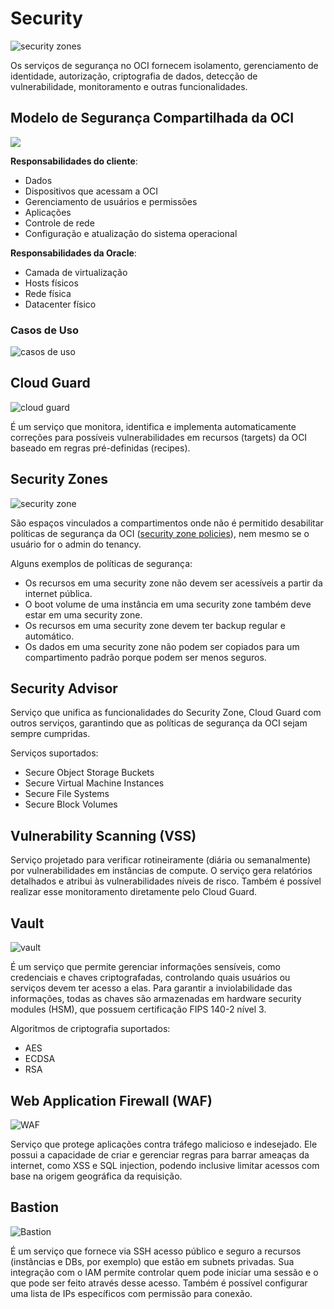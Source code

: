 # Security

![security zones](https://docs.oracle.com/en-us/iaas/Content/Resources/Images/security-overview-diagram.png)

Os serviços de segurança no OCI fornecem isolamento, gerenciamento de identidade, autorização, criptografia de dados, detecção de vulnerabilidade, monitoramento e outras funcionalidades.

## Modelo de Segurança Compartilhada da OCI

![](https://www.datocms-assets.com/2885/1617146813-screen-shot-2021-03-30-at-4-26-44-pm.png)

**Responsabilidades do cliente**:
* Dados
* Dispositivos que acessam a OCI
* Gerenciamento de usuários e permissões
* Aplicações
* Controle de rede
* Configuração e atualização do sistema operacional

**Responsabilidades da Oracle**:
* Camada de virtualização
* Hosts físicos
* Rede física
* Datacenter físico


### Casos de Uso

![casos de uso](https://i.imgur.com/uUuB7zR.jpeg)


## Cloud Guard

![cloud guard](https://docs.oracle.com/en-us/iaas/Content/Resources/Images/cloud-guard-overview-diagram.png)

É um serviço que monitora, identifica e implementa automaticamente correções para possíveis vulnerabilidades em recursos (targets) da OCI baseado em regras pré-definidas (recipes). 


## Security Zones

![security zone](https://docs.oracle.com/en-us/iaas/Content/Resources/Images/security-zones-overview-diagram.png)

São espaços vinculados a compartimentos onde não é permitido desabilitar políticas de segurança da OCI ([security zone policies](https://docs.oracle.com/en-us/iaas/security-zone/using/security-zone-policies.htm#security-zone-policies)), nem mesmo se o usuário for o admin do tenancy.

Alguns exemplos de políticas de segurança:
* Os recursos em uma security zone não devem ser acessíveis a partir da internet pública.
* O boot volume de uma instância em uma security zone também deve estar em uma security zone.
* Os recursos em uma security zone devem ter backup regular e automático.
* Os dados em uma security zone não podem ser copiados para um compartimento padrão porque podem ser menos seguros.


## Security Advisor

Serviço que unifica as funcionalidades do Security Zone, Cloud Guard com outros serviços, garantindo que as políticas de segurança da OCI sejam sempre cumpridas.

Serviços suportados:
* Secure Object Storage Buckets
* Secure Virtual Machine Instances
* Secure File Systems
* Secure Block Volumes


## Vulnerability Scanning (VSS)

Serviço projetado para verificar rotineiramente (diária ou semanalmente) por vulnerabilidades em instâncias de compute. O serviço gera relatórios detalhados e atribui às vulnerabilidades níveis de risco. Também é possível realizar esse monitoramento diretamente pelo Cloud Guard. 


## Vault

![vault](https://hiteshgondalia.files.wordpress.com/2021/08/oci-vault-5.png)

É um serviço que permite gerenciar informações sensíveis, como credenciais e chaves criptografadas, controlando quais usuários ou serviços devem ter acesso a elas. Para garantir a inviolabilidade das informações, todas as chaves são armazenadas em hardware security modules (HSM), que possuem certificação FIPS 140-2 nível 3. 

Algoritmos de criptografia suportados:
* AES
* ECDSA
* RSA


## Web Application Firewall (WAF)

![WAF](https://www.oracle.com/a/ocom/img/rc24-waf-oke-architecture.jpg)

Serviço que protege aplicações contra tráfego malicioso e indesejado. Ele possui a capacidade de criar e gerenciar regras para barrar ameaças da internet, como XSS e SQL injection, podendo inclusive limitar acessos com base na origem geográfica da requisição.


## Bastion

![Bastion](https://docs.oracle.com/pt-br/iaas/Content/Bastion/images/bastion-overview-diagram.png)

É um serviço que fornece via SSH acesso público e seguro a recursos (instâncias e DBs, por exemplo) que estão em subnets privadas. Sua integração com o IAM permite controlar quem pode iniciar uma sessão e o que pode ser feito através desse acesso. Também é possível configurar uma lista de IPs específicos com permissão para conexão.
